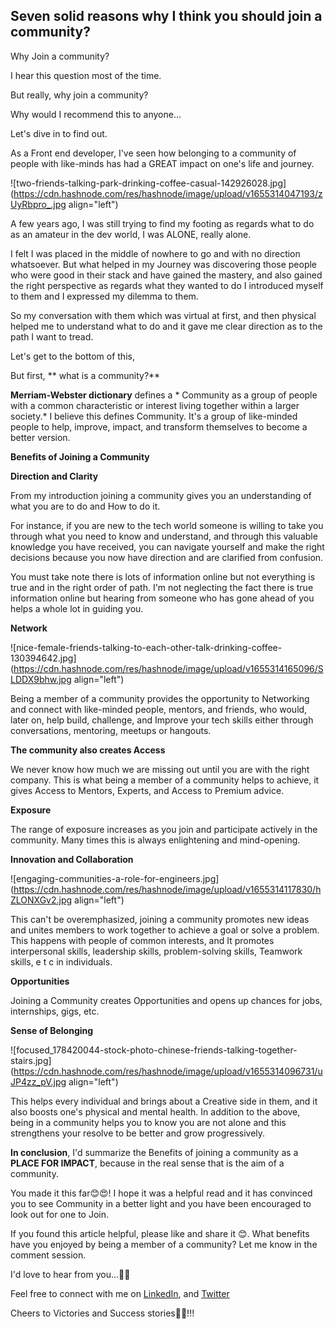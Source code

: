 ## Seven solid reasons why I think you should join a community?

Why Join a community?

I hear this question most of the time.

But really, why join a community?

 Why would I recommend this to anyone…

Let's dive in to find out.

As a Front end developer, I've seen how belonging to a community of people with like-minds has had a GREAT impact on one's life and journey.


![two-friends-talking-park-drinking-coffee-casual-142926028.jpg](https://cdn.hashnode.com/res/hashnode/image/upload/v1655314047193/zUyRbpro_.jpg align="left")

A few years ago, I was still trying to find my footing as regards what to do as an amateur in the dev world, I was ALONE, really alone.

I felt I was placed in the middle of nowhere to go and with no direction whatsoever. But what helped in my Journey was discovering those people who were good in their stack and have gained the mastery, and also gained the right perspective as regards what they wanted to do I introduced myself to them and I expressed my dilemma to them.

So my conversation with them which was virtual at first, and then physical helped me to understand what to do and it gave me clear direction as to the path I want to tread.

Let's get to the bottom of this,

But first, ** what is a community?**

**Merriam-Webster dictionary** defines a * Community as a group of people with a common characteristic or interest living together within a larger society.*
I believe this defines Community. It's a group of like-minded people to help, improve, impact, and transform themselves to become a better version. 

**Benefits of Joining a Community**
 
**Direction and Clarity**
  
From my introduction joining a community gives you an understanding of what you are to do and How to do it.

 For instance, if you are new to the tech world someone is willing to take you through what you need to know and understand, and through this valuable knowledge you have received, you can navigate yourself and make the right decisions because you now have direction and are clarified from confusion.

You must take note there is lots of information online but not everything is true and in the right order of path. I'm not neglecting the fact there is true information online but hearing from someone who has gone ahead of you helps a whole lot in guiding you.


**Network**


![nice-female-friends-talking-to-each-other-talk-drinking-coffee-130394642.jpg](https://cdn.hashnode.com/res/hashnode/image/upload/v1655314165096/SLDDX9bhw.jpg align="left")

  Being a member of a community provides the opportunity to Networking and connect with like-minded people, mentors, and friends, who would, later on, help build, challenge, and Improve your tech skills either through conversations, mentoring, meetups or hangouts.
 
**The community also creates Access**

  We never know how much we are missing out until you are with the right company. This is what being a member of a community helps to achieve, it gives Access to Mentors, Experts, and Access to Premium advice.

**Exposure**

The range of exposure increases as you join and participate actively in the community. Many times this is always enlightening and mind-opening.

**Innovation and Collaboration**


![engaging-communities-a-role-for-engineers.jpg](https://cdn.hashnode.com/res/hashnode/image/upload/v1655314117830/hZLONXGv2.jpg align="left")

This can't be overemphasized, joining a community promotes new ideas and unites members to work together to achieve a goal or solve a problem.
This happens with people of common interests, and It promotes interpersonal skills, leadership skills, problem-solving skills, Teamwork skills, e t c in individuals.

**Opportunities**

Joining a Community creates Opportunities and opens up chances for jobs, internships, gigs, etc.

**Sense of Belonging**


![focused_178420044-stock-photo-chinese-friends-talking-together-stairs.jpg](https://cdn.hashnode.com/res/hashnode/image/upload/v1655314096731/uJP4zz_pV.jpg align="left")

This helps every individual and brings about a Creative side in them, and it also boosts one's physical and mental health.
 In addition to the above, being in a community helps you to know you are not alone and this strengthens your resolve to be better and grow progressively.

**In conclusion**, I'd summarize the Benefits of joining a community as a **PLACE FOR IMPACT**, because in the real sense that is the aim of a community.

You made it this far😊😍!  I hope it was a helpful read and it has convinced you to see Community in a better light and you have been encouraged to look out for one to Join.

 If you found this article helpful, please like and share it 😊. What benefits have you enjoyed by being a member of a community? Let me know in the comment session.

I'd love to hear from you...🤗🤗

Feel free to connect with me on [LinkedIn](https://www.linkedin.com/in/ebunoluwa-oni-6929731a9), and [Twitter](https://twitter.com/OniEbunoluwa3)
 
Cheers to Victories and Success stories🥂🥂!!!
